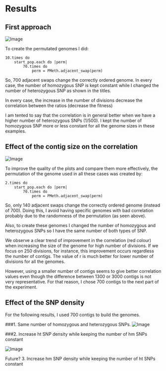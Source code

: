 Results
===


First approach
---

![Image](https://github.com/pilarcormo/Correlations/blob/master/Results/Rplot_First_brewer.png?raw=false)



To create the permutated genomes I did:

```
10.times do
	start_pop.each do |perm|
		70.times do
			perm = PMeth.adjacent_swap(perm) 
```

So, 700 adjacent swaps change the  correctly ordered genome. In every case, the number of homozygous SNP is kept constant while I changed the number of heterozygous SNP as shown in the titles. 

In every case, the increase in the number of divisions decrease the correlation between the ratios (decrease the fitness)


I am tented to say that the correlation is in general better when we have a higher number of heterozygous SNPs (1/500). I kept the number of homozygous SNP more or less constant for all the genome sizes in these examples. 

Effect of the contig size on the correlation 
----


![Image](https://github.com/pilarcormo/Correlations/blob/master/Results/Rplot_Contig_brewer.png?raw=false)




To improve the quality of the plots and compare them more effectively, the permutation of the genome used in all these cases was created by:

```
2.times do
	start_pop.each do |perm|
		70.times do
			perm = PMeth.adjacent_swap(perm) 
```

So, only 140 adjacent swaps change the correctly ordered genome (instead of 700). Doing this, I avoid having specific genomes with bad correlation probably due to the randomness of the permutation (as seen above).

Also, to create these genomes I changed the number of homozygous and heterozygous SNPs so I have the same number of both types of SNP. 

We observe a clear trend of improvement in the correlation (red colour) when increasing the size of the genome for high number of divisions. If we focus on 250 divisions, for instance, this improvement occurs regardless the number of contigs. The value of r is much better for lower number of divisions for all the genomes. 

However, using a smaller number of contigs seems to give better correlation values even though the difference between 1300 or 3000 contigs is not very representative. For that reason, I chose 700 contigs to the next part of the experiment.





Effect of the SNP density 
----
For the following results, I used 700 contigs to build the genomes. 

###1. Same number of homozygous and heterozygous SNPs. 
![Image](https://github.com/pilarcormo/Correlations/blob/master/Results/Rplot.SNP_density_brewer.png?raw=false)


###2. Increase ht SNP density while keeping the number of hm SNPs constant

![Image](https://github.com/pilarcormo/Correlations/blob/master/Results/Rplot.Ht_Hmconstant.png?raw=false)



Future?
3. Increase hm SNP density while keeping the number of ht SNPs constant
